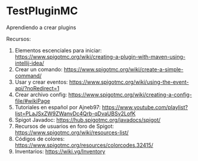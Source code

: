 # TestPluginMC
Aprendiendo a crear plugins

Recursos:

1. Elementos escenciales para iniciar: https://www.spigotmc.org/wiki/creating-a-plugin-with-maven-using-intellij-idea/
2. Crear un comando: https://www.spigotmc.org/wiki/create-a-simple-command/
3. Usar y crear eventos: https://www.spigotmc.org/wiki/using-the-event-api/?noRedirect=1
4. Crear archivo config: https://www.spigotmc.org/wiki/creating-a-config-file/#wikiPage
5. Tutoriales en español por Ajneb97: https://www.youtube.com/playlist?list=PLaJSxZW9ZWanvDc4Qrb-qDvaUBSv2LofK
6. Spigot Javadoc: https://hub.spigotmc.org/javadocs/spigot/
7. Recursos de usuarios en foro de Spigot: https://www.spigotmc.org/wiki/resources-list/
8. Códigos de colores: https://www.spigotmc.org/resources/colorcodes.32415/
9. Inventarios: https://wiki.vg/Inventory

